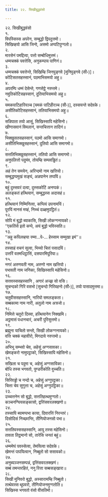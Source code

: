 ```yaml
---
title: २२. सिखीबुद्धवंसो

---
```

२२. सिखीबुद्धवंसो  
१.  
विपस्सिस्स अपरेन, सम्बुद्धो द्विपदुत्तमो।  
सिखिव्हयो आसि जिनो, असमो अप्पटिपुग्गलो॥  
२.  
मारसेनं पमद्दित्वा, पत्तो सम्बोधिमुत्तमं।  
धम्मचक्कं पवत्तेसि, अनुकम्पाय पाणिनं॥  
३.  
धम्मचक्कं पवत्तेन्ते, सिखिम्हि जिनपुङ्गवे [मुनिपुङ्गवे (सी॰)]।  
कोटिसतसहस्सानं, पठमाभिसमयो अहु॥  
४.  
अपरम्पि धम्मं देसेन्ते, गणसेट्ठे नरुत्तमे।  
नवुतिकोटिसहस्सानं, दुतियाभिसमयो अहु॥  
५.  
यमकपाटिहारियञ्च [यमकं पाटिहीरञ्च (सी॰)], दस्सयन्ते सदेवके।  
असीतिकोटिसहस्सानं, ततियाभिसमयो अहु॥  
६.  
सन्निपाता तयो आसुं, सिखिस्सापि महेसिनो।  
खीणासवानं विमलानं, सन्तचित्तान तादिनं॥  
७.  
भिक्खुसतसहस्सानं, पठमो आसि समागमो।  
असीतिभिक्खुसहस्सानं, दुतियो आसि समागमो॥  
८.  
सत्ततिभिक्खुसहस्सानं, ततियो आसि समागमो।  
अनुपलित्तो पदुमंव, तोयम्हि सम्पवड्ढितं॥  
९.  
अहं तेन समयेन, अरिन्दमो नाम खत्तियो।  
सम्बुद्धप्पमुखं सङ्घं, अन्नपानेन तप्पयिं॥  
१०.  
बहुं दुस्सवरं दत्वा, दुस्सकोटिं अनप्पकं।  
अलङ्कतं हत्थियानं, सम्बुद्धस्स अदासहं॥  
११.  
हत्थियानं निम्मिनित्वा, कप्पियं उपनामयिं।  
पूरयिं मानसं मय्हं, निच्चं दळ्हमुपट्ठितं॥  
१२.  
सोपि मं बुद्धो ब्याकासि, सिखी लोकग्गनायको।  
‘‘एकतिंसे इतो कप्पे, अयं बुद्धो भविस्सति॥  
१३.  
‘‘अहु कपिलव्हया रम्मा…पे॰… हेस्साम सम्मुखा इमं’’॥  
१४.  
तस्साहं वचनं सुत्वा, भिय्यो चित्तं पसादयिं।  
उत्तरिं वतमधिट्ठासिं, दसपारमिपूरिया॥  
१५.  
नगरं अरुणवती नाम, अरुणो नाम खत्तियो।  
पभावती नाम जनिका, सिखिस्सापि महेसिनो॥  
१६.  
सत्तवस्ससहस्सानि , अगारं अज्झ सो वसि।  
सुचन्दको गिरि वसभो [सुचन्दो गिरिवहनो (सी॰)], तयो पासादमुत्तमा॥  
१७.  
चतुवीससहस्सानि, नारियो समलङ्कता।  
सब्बकामा नाम नारी, अतुलो नाम अत्रजो॥  
१८.  
निमित्ते चतुरो दिस्वा, हत्थियानेन निक्खमि।  
अट्ठमासं पधानचारं, अचरी पुरिसुत्तमो॥  
१९.  
ब्रह्मुना याचितो सन्तो, सिखी लोकग्गनायको।  
वत्ति चक्कं महावीरो, मिगदाये नरुत्तमो॥  
२०.  
अभिभू सम्भवो चेव, अहेसुं अग्गसावका।  
खेमङ्करो नामुपट्ठाको, सिखिस्सापि महेसिनो॥  
२१.  
सखिला च पदुमा च, अहेसुं अग्गसाविका।  
बोधि तस्स भगवतो, पुण्डरीकोति वुच्चति॥  
२२.  
सिरिवड्ढो च नन्दो च, अहेसुं अग्गुपट्ठका।  
चित्ता चेव सुगुत्ता च, अहेसुं अग्गुपट्ठिका॥  
२३.  
उच्चत्तनेन सो बुद्धो, सत्ततिहत्थमुग्गतो।  
कञ्चनग्घियसङ्कासो, द्वत्तिंसवरलक्खणो॥  
२४.  
तस्सापि ब्यामप्पभा काया, दिवारत्तिं निरन्तरं।  
दिसोदिसं निच्छरन्ति, तीणियोजनसो पभा॥  
२५.  
सत्ततिवस्ससहस्सानि, आयु तस्स महेसिनो।  
तावता तिट्ठमानो सो, तारेसि जनतं बहुं॥  
२६.  
धम्ममेघं पवस्सेत्वा, तेमयित्वा सदेवके।  
खेमन्तं पापयित्वान, निब्बुतो सो ससावको॥  
२७.  
अनुब्यञ्जनसम्पन्नं, द्वत्तिंसवरलक्खणं।  
सब्बं तमन्तरहितं, ननु रित्ता सब्बसङ्खारा॥  
२८.  
सिखी मुनिवरो बुद्धो, अस्सारामम्हि निब्बुतो।  
तत्थेवस्स थूपवरो, तीणियोजनमुग्गतोति॥  
सिखिस्स भगवतो वंसो वीसतिमो।  